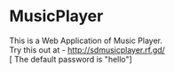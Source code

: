 # MusicPlayer
This is a Web Application of Music Player.  
Try this out at - http://sdmusicplayer.rf.gd/   
[ The default password is "hello"]  
